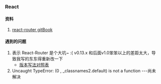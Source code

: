 ### React


#### 资料
1. [react-router gitBook](https://react-guide.github.io/react-router-cn/docs/Introduction.html)

#### 遇到的问题
1. 表示 React-Router  是个大坑~ :( v0.13.x  和后面v1.0笨笨以上的差距太大，导致我写的东东得重新改一下
	* [版本写法对照表](https://github.com/reactjs/react-router/blob/832c42946c874fe56ffde0066b1088054311cb98/CHANGES.md)  
2. Uncaught TypeError: (0 , _classnames2.default) is not a function ---尚未解决
